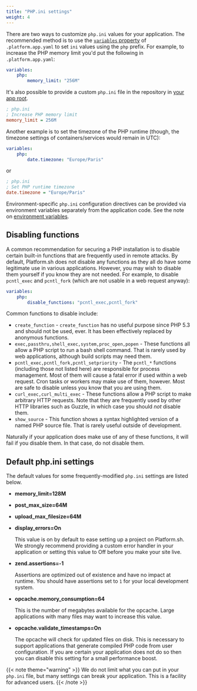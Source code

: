 ```yaml
---
title: "PHP.ini settings"
weight: 4
---
```


There are two ways to customize `php.ini` values for your application.
The recommended method is to use the [`variables` property](../../create-apps/app-reference.md#variables)
of `.platform.app.yaml` to set `ini` values using the `php` prefix.
For example, to increase the PHP memory limit you'd put the following in `.platform.app.yaml`:

```yaml
variables:
    php:
        memory_limit: "256M"
```

It's also possible to provide a custom `php.ini` file in the repository in [your app root](../../create-apps/app-reference.md#root-directory).

```ini
; php.ini
; Increase PHP memory limit
memory_limit = 256M
```

Another example is to set the timezone of the PHP runtime (though, the timezone settings of containers/services would remain in UTC):

```yaml
variables:
    php:
        date.timezone: "Europe/Paris"
```

or

```ini
; php.ini
; Set PHP runtime timezone
date.timezone = "Europe/Paris"
```

Environment-specific `php.ini` configuration directives can be provided via environment variables separately from the application code.
See the note on [environment variables](../../development/variables/_index.md#php-specific-variables).

## Disabling functions

A common recommendation for securing a PHP installation is to disable certain built-in functions that are frequently used in remote attacks.  By default, Platform.sh does not disable any functions as they all do have some legitimate use in various applications.  However, you may wish to disable them yourself if you know they are not needed.  For example, to disable `pcntl_exec` and `pcntl_fork` (which are not usable in a web request anyway):

```yaml
variables:
    php:
        disable_functions: "pcntl_exec,pcntl_fork"
```

Common functions to disable include:

* `create_function` - `create_function` has no useful purpose since PHP 5.3 and should not be used, ever.  It has been effectively replaced by anonymous functions.
* `exec,passthru,shell_exec,system,proc_open,popen` - These functions all allow a PHP script to run a bash shell command. That is rarely used by web applications, although build scripts may need them.
* `pcntl_exec,pcntl_fork,pcntl_setpriority` - The `pcntl_*` functions (including those not listed here) are responsible for process management.  Most of them will cause a fatal error if used within a web request.  Cron tasks or workers may make use of them, however.  Most are safe to disable unless you know that you are using them.
* `curl_exec,curl_multi_exec` - These functions allow a PHP script to make arbitrary HTTP requests.  Note that they are frequently used by other HTTP libraries such as Guzzle, in which case you should *not* disable them.
* `show_source` - This function shows a syntax highlighted version of a named PHP source file.  That is rarely useful outside of development.

Naturally if your application does make use of any of these functions, it will fail if you disable them.  In that case, do not disable them.

## Default php.ini settings

The default values for some frequently-modified `php.ini` settings are listed below.

* **memory_limit=128M**
* **post_max_size=64M**
* **upload_max_filesize=64M**
* **display_errors=On**

    This value is on by default to ease setting up a project on Platform.sh. We strongly recommend providing a custom error handler in your application or setting this value to Off before you make your site live.
* **zend.assertions=-1**

    Assertions are optimized out of existence and have no impact at runtime. You should have assertions set to `1` for your local development system.
* **opcache.memory_consumption=64**

    This is the number of megabytes available for the opcache. Large applications with many files may want to increase this value.
* **opcache.validate_timestamps=On**

    The opcache will check for updated files on disk. This is necessary to support applications that generate compiled PHP code from user configuration. If you are certain your application does not do so then you can disable this setting for a small performance boost.

{{< note theme="warning" >}}
We do not limit what you can put in your `php.ini` file, but many settings can break your application. This is a facility for advanced users.
{{< /note >}}
